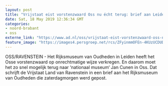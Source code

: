 ```yaml
---
layout: post
title: "Vrijstaat eist vorstenzwaard Oss nu écht terug: brief aan Leiden is de deur uit"
date: Sat, 18 May 2019 12:36:34 GMT
categories: 
- noord-brabant 
- oss 
externe_link: "https://www.ad.nl/oss/vrijstaat-eist-vorstenzwaard-oss-nu-echt-terug-brief-aan-leiden-is-de-deur-uit~a4d48499/"
feature_image: "https://images4.persgroep.net/rcs/ZFyinmmOFEn-4KUzUCDUDH2glvw/diocontent/148673246/_fitwidth/400/?appId=21791a8992982cd8da851550a453bd7f&quality=0.7"
---
```


OSS/RAVENSTEIN - Het Rijksmuseum van Oudheden in Leiden heeft het Osse vorstenzwaard op onrechtmatige wijze verkregen. En daarom moet het zo snel mogelijk terug naar ‘nationaal museum‘ Jan Cunen in Oss. Dat schrijft de Vrijstaat Land van Ravenstein in een brief aan het Rijksmuseum van Oudheden die zaterdagmorgen werd gepost.

